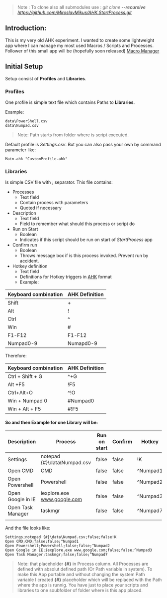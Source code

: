 > Note : To clone also all submodules use :
> _git clone **--recursive** https://github.com/MiroslavMikus/AHK.StartProcess.git_

## Introduction:

This is my very old AHK experiment. I wanted to create some lightweight app where I can manage my most used Macros / Scripts and Processes.
Follower of this small app will be (hopefully soon released) [Macro Manager](https://github.com/MiroslavMikus/MacroManager)

## Initial Setup

Setup consist of **Profiles** and **Libraries**. 

### Profiles

One profile is simple text file which contains Paths to **Libraries**. 

Example:

```
data\PowerShell.csv
data\Numpad.csv
```
> Note: Path starts from folder where is script executed.

Default profile is *Settings.csv*. But you can also pass your own by command parameter like:

```
Main.ahk "CustomProfile.ahk"
```

###  Libraries

Is simple CSV file with *;* separator. This file contains:
 - Processes
   - Text field
   - Contain process with parameters
   - Quoted if necessary
 - Description
   - Text field
   - Field to remember what should this process or script do
 - Run on Start
   - Boolean
   - Indicates if this script should be run on start of *StartProcess* app
 - Confirm run
   - Boolean
   - Throws message box if is this process invoked. Prevent run by accident.
 - Hotkey definition 
   - Text field
   - Definitions for Hotkey triggers in [AHK](https://www.autohotkey.com/docs/commands/Send.htm) format
   - Example:

| Keyboard combination | AHK Definition |
|----------------------|----------------|
| Shift                | +              |
| Alt                  | !              |
| Ctrl                 | ^              |
| Win                  | #              |
| F1-F12               | F1-F12         |
| Numpad0-9            | Numapd0-9      |

Therefore:

| Keyboard combination | AHK Definition |
|----------------------|----------------|
| Ctrl + Shift + G     | ^+G            |
| Alt +F5              | !F5            |
| Ctrl+Alt+O           | ^!O            |
| Win + Numpad 0       | #Numpad0       |
| Win + Alt + F5       | #!F5           |

#### So and then Example for one Library will be:

| Description       | Process                     | Run on start | Confirm | Hotkey   |
|-------------------|-----------------------------|--------------|---------|----------|
| Settings          | notepad {#}\data\Numpad.csv | false        | false   | !K       |
| Open CMD          | CMD                         | false        | false   | ^Numpad1 |
| Open Powershell   | Powershell                  | false        | false   | ^Numpad2 |
| Open Google in IE | iexplore.exe www.google.com | false        | false   | ^Numpad3 |
| Open Task Manager | taskmgr                     | false        | false   | ^Numpad7 |
|                   |                             |              |         |          |

And the file looks like:
```
Settings;notepad {#}\data\Numpad.csv;false;false!K
Open CMD;CMD;false;false;^Numpad1
Open Powershell;Powershell;false;false;^Numpad2
Open Google in IE;iexplore.exe www.google.com;false;false;^Numpad3
Open Task Manager;taskmgr;false;false;^Numpad7
```

> Note: that placeholder **{#}** in Process column. All Processes are defined with absolut defined path (Or Path variable in system). To make this App portable and without changing the system Path variable I created **{#}** placeholder which will be replaced with the Path where the app is runnig. You have just to place your scripts and libraries to one soubfolder of folder where is this app placed.